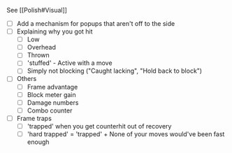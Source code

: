 See [[Polish#Visual]]

- [ ] Add a mechanism for popups that aren't off to the side
- [ ] Explaining why you got hit
	- [ ] Low
	- [ ] Overhead
	- [ ] Thrown
	- [ ] 'stuffed' - Active with a move
	- [ ] Simply not blocking ("Caught lacking", "Hold back to block")
- [ ] Others
	- [ ] Frame advantage
	- [ ] Block meter gain
	- [ ] Damage numbers
	- [ ] Combo counter
- [ ] Frame traps
	- [ ] 'trapped' when you get counterhit out of recovery
	- [ ] 'hard trapped' = 'trapped' + None of your moves would've been fast enough
